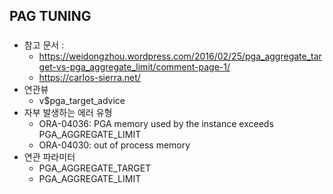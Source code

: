 ## PAG TUNING 
###
* 참고 문서 : 
  * https://weidongzhou.wordpress.com/2016/02/25/pga_aggregate_target-vs-pga_aggregate_limit/comment-page-1/
  * https://carlos-sierra.net/
* 연관뷰
  * v$pga_target_advice
* 자부 발생하는 에러 유형
  * ORA-04036: PGA memory used by the instance exceeds PGA_AGGREGATE_LIMIT
  * ORA-04030: out of process memory
* 연관 파라미터
  * PGA_AGGREGATE_TARGET 
  * PGA_AGGREGATE_LIMIT 
